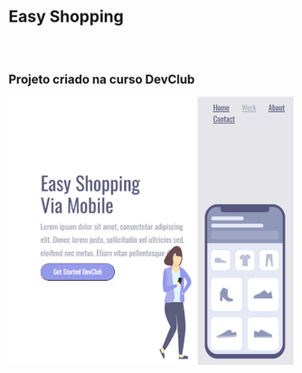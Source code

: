 <h1>Easy Shopping</h1>
<br>
<br>
<h2>Projeto criado na curso DevClub</h2>

<img src="https://github.com/kendylopes/DevClub-Projeto-EasyShopping/blob/main/img/tela.png?raw=true">
